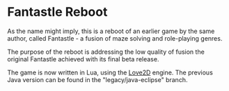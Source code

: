 # Fantastle Reboot

As the name might imply, this is a reboot of an earlier game by the same author, called Fantastle - a fusion of maze solving and role-playing genres.

The purpose of the reboot is addressing the low quality of fusion the original Fantastle achieved with its final beta release.

The game is now written in Lua, using the [Love2D](https://love2d.org/) engine. The previous Java version can be found in the "legacy/java-eclipse" branch.